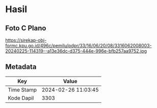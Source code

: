 # Hasil

## Foto C Plano

https://sirekap-obj-formc.kpu.go.id/496c/pemilu/pdpr/33/16/06/20/08/3316062008003-20240225-114319--a13e36dc-d375-444e-996e-bfb257aa9752.jpg


## Metadata

| Key        | Value               |
| ---------- | ------------------- |
| Time Stamp | 2024-02-26 11:03:45 |
| Kode Dapil | 3303                |



